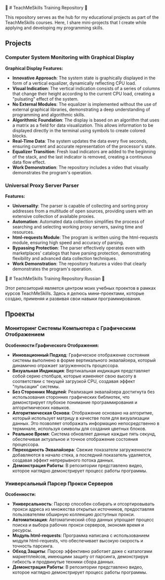 🌟 # TeachMeSkills Training Repository  🌟

This repository serves as the hub for my educational projects as part of the TeachMeSkills courses. Here, I share mini-projects that I create while applying and developing my programming skills.

## Projects

### Computer System Monitoring with Graphical Display

**Graphical Display Features:**

- **Innovative Approach**: The system state is graphically displayed in the form of a vertical equalizer, dynamically reflecting CPU load.
- **Visual Indication**: The vertical indication consists of a series of columns that change their height according to the current CPU load, creating a "pulsating" effect of the system.
- **No External Modules**: The equalizer is implemented without the use of external graphical libraries, demonstrating a deep understanding of programming and algorithmic skills.
- **Algorithmic Foundation**: The display is based on an algorithm that uses a matrix as a field for data visualization. This allows information to be displayed directly in the terminal using symbols to create colored blocks.
- **Real-Time Data**: The system updates the data every five seconds, ensuring current and accurate representation of the processor's state.
- **Equalizer Transition**: Fresh load indicators are added to the beginning of the stack, and the last indicator is removed, creating a continuous data flow effect.
- **Work Demonstration**: The repository includes a video that visually demonstrates the program's operation.

### Universal Proxy Server Parser

**Features:**

- **Universality**: The parser is capable of collecting and sorting proxy addresses from a multitude of open sources, providing users with an extensive collection of available proxies.
- **Automation**: Automated data collection simplifies the process of searching and selecting working proxy servers, saving time and resources.
- **html-requests Module**: The program is written using the html-requests module, ensuring high speed and accuracy of parsing.
- **Bypassing Protection**: The parser effectively operates even with marketplaces' catalogs that have parsing protection, demonstrating flexibility and advanced data collection techniques.
- **Work Demonstration**: The repository features a video that clearly demonstrates the program's operation.



🌟 # TeachMeSkills Training Repository Russian  🌟

Этот репозиторий является центром моих учебных проектов в рамках курсов TeachMeSkills. Здесь я делюсь мини-проектами, которые создаю, применяя и развивая свои навыки программирования.

## Проекты

### Мониторинг Системы Компьютера с Графическим Отображением

**Особенности Графического Отображения:**

- **Инновационный Подход**: Графическое отображение состояния системы выполнено в форме вертикального эквалайзера, который динамично отражает загруженность процессора.
- **Визуальная Индикация**: Вертикальная индикация представляет собой серию столбцов, которые изменяют свою высоту в соответствии с текущей загрузкой CPU, создавая эффект "пульсации" системы.
- **Без Сторонних Модулей**: Реализация эквалайзера достигнута без использования сторонних графических библиотек, что демонстрирует глубокое понимание программирования и алгоритмических навыков.
- **Алгоритмическая Основа**: Отображение основано на алгоритме, который использует матрицу в качестве поля для визуализации данных. Это позволяет отображать информацию непосредственно в терминале, используя символы для создания цветных блоков.
- **Реальное Время**: Система обновляет данные каждые пять секунд, обеспечивая актуальное и точное отображение состояния процессора.
- **Переходность Эквалайзера**: Свежие показатели загруженности добавляются в начало стека, а последний показатель удаляется, создавая эффект непрерывного потока данных.
- **Демонстрация Работы**: В репозитории представлено видео, которое наглядно демонстрирует процесс работы программы.

### Универсальный Парсер Прокси Серверов

**Особенности:**

- **Универсальность**: Парсер способен собирать и отсортировывать прокси адреса из множества открытых источников, предоставляя пользователям обширную коллекцию доступных прокси.
- **Автоматизация**: Автоматический сбор данных упрощает процесс поиска и выбора рабочих прокси серверов, экономя время и ресурсы.
- **Модуль html-requests**: Программа написана с использованием модуля html-requests, что обеспечивает высокую скорость и точность парсинга.
- **Обход Защиты**: Парсер эффективно работает даже с каталогами маркетплейсов, имеющими защиту от парсинга, демонстрируя гибкость и продвинутые техники сбора данных.
- **Демонстрация Работы**: В репозитории представлено видео, которое наглядно демонстрирует процесс работы программы.

